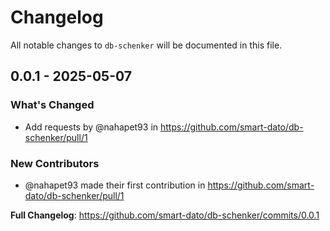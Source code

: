 # Changelog

All notable changes to `db-schenker` will be documented in this file.

## 0.0.1 - 2025-05-07

### What's Changed

* Add requests by @nahapet93 in https://github.com/smart-dato/db-schenker/pull/1

### New Contributors

* @nahapet93 made their first contribution in https://github.com/smart-dato/db-schenker/pull/1

**Full Changelog**: https://github.com/smart-dato/db-schenker/commits/0.0.1

